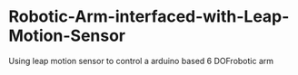 # Robotic-Arm-interfaced-with-Leap-Motion-Sensor
Using leap motion sensor to control a arduino based 6 DOFrobotic arm
